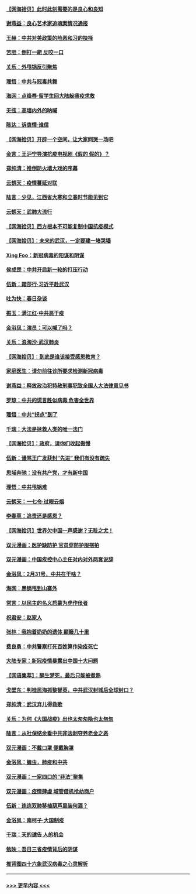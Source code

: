 #### [【网海拾贝】此时此刻需要的是良心和良知](../pages/nsc993/n11945471.md?t=03171431) 
#### [谢燕益：良心艺术家追魂案情况通报](../pages/nsc993/n11945327.md?t=03171431) 
#### [王赫：中共对美政策的险恶和习的抉择](../pages/nsc993/n11944942.md?t=03171431) 
#### [苦胆：倒打一耙 反咬一口](../pages/nsc993/n11944542.md?t=03171431) 
#### [关乐：外甩锅反引聚焦](../pages/nsc993/n11944211.md?t=03171431) 
#### [理悟：中共与冠毒共舞](../pages/nsc993/n11944197.md?t=03171431) 
#### [海网：点绛唇‧留学生回大陆躲瘟疫求救](../pages/nsc993/n11944043.md?t=03171431) 
#### [无弦：高墙内外的呐喊](../pages/nsc993/n11943684.md?t=03171431) 
#### [陈达：诉衷情·谁信](../pages/nsc993/n11942899.md?t=03171431) 
#### [【网海拾贝】开辟一个空间，让大家同哭一场吧](../pages/nsc993/n11942165.md?t=03171431) 
#### [金言：王沪宁导演抗疫电视剧《假的 假的》？](../pages/nsc993/n11941510.md?t=03171431) 
#### [郑纯清：推倒防火墙大戏的序幕](../pages/nsc993/n11940838.md?t=03171431) 
#### [云鹤天：疫情蔓延对联](../pages/nsc993/n11940579.md?t=03171431) 
#### [陆言：少见，江西省大寒和立春时节能见到它](../pages/nsc993/n11939983.md?t=03171431) 
#### [云鹤天：武肺大流行](../pages/nsc993/n11939902.md?t=03171431) 
#### [【网海拾贝】西方根本不可能复制中国抗疫模式](../pages/nsc993/n11939725.md?t=03171431) 
#### [【网海拾贝】：未来的武汉，一定要建一堵哭墙](../pages/nsc993/n11938684.md?t=03171431) 
#### [Xing Foo：新冠病毒的阳谋和阴谋](../pages/nsc993/n11936086.md?t=03171431) 
#### [侯成罡：中共开启新一轮的打压行动](../pages/nsc993/n11935730.md?t=03171431) 
#### [伍新：踏莎行‧习近平赴武汉](../pages/nsc993/n11935157.md?t=03171431) 
#### [吐为快：春日杂谈](../pages/nsc993/n11934776.md?t=03171431) 
#### [振玉：满江红‧中共恶于疫](../pages/nsc993/n11934647.md?t=03171431) 
#### [金浴凤：演员：可以喊了吗？](../pages/nsc993/n11934602.md?t=03171431) 
#### [关乐：浪淘沙·武汉肺炎](../pages/nsc993/n11931792.md?t=03171431) 
#### [【网海拾贝】：到底是谁该接受感恩教育？](../pages/nsc993/n11931552.md?t=03171431) 
#### [家庭医生：请勿前往诊所要求检测新冠病毒](../pages/nsc993/n11929190.md?t=03171431) 
#### [谢燕益：释放政治犯特赦刑事犯致全国人大法律意见书](../pages/nsc993/n11928978.md?t=03171431) 
#### [罗琼：中共的谎言胜似病毒 危害全世界](../pages/nsc993/n11922636.md?t=03171431) 
#### [理悟：中共“拐点”到了](../pages/nsc993/n11928496.md?t=03171431) 
#### [千瑞：大法是拯救人类的唯一法门](../pages/nsc993/n11927637.md?t=03171431) 
#### [【网海拾贝】：政府，请你们收起傲慢](../pages/nsc993/n11926932.md?t=03171431) 
#### [伍新：谩骂王广发获封“先进” 我们有没有疏失](../pages/nsc993/n11926101.md?t=03171431) 
#### [思域奔驰：没有共产党，才有新中国](../pages/nsc993/n11926058.md?t=03171431) 
#### [理悟：中共甩锅难](../pages/nsc993/n11925355.md?t=03171431) 
#### [云鹤天：一七令·过眼云烟](../pages/nsc993/n11925284.md?t=03171431) 
#### [李春草：追责还是感恩？](../pages/nsc993/n11925274.md?t=03171431) 
#### [【网海拾贝】世界欠中国一声感谢？无耻之尤！](../pages/nsc993/n11925239.md?t=03171431) 
#### [双元漫画：医护缺防护 官员穿防护服摆拍](../pages/nsc993/n11923899.md?t=03171431) 
#### [双元漫画：中国疾控中心主任对内对外两套说辞](../pages/nsc993/n11921994.md?t=03171431) 
#### [金浴凤：2月31号，中共在干啥？](../pages/nsc993/n11922706.md?t=03171431) 
#### [海网：黑锅甩到山寨外](../pages/nsc993/n11922688.md?t=03171431) 
#### [常言：以民主的名义启蒙为虎作伥者](../pages/nsc993/n11922217.md?t=03171431) 
#### [祝君安：赵家人](../pages/nsc993/n11922209.md?t=03171431) 
#### [张林：我抱着奶奶的遗体 颠簸几十里](../pages/nsc993/n11920945.md?t=03171431) 
#### [费良勇：中共警察打死百姓算作染疫死亡](../pages/nsc993/n11919264.md?t=03171431) 
#### [大陆专家：新冠疫情暴露出中国十大问题](../pages/nsc993/n11919187.md?t=03171431) 
#### [【网语集萃】：醉生梦死，最后只能被煮熟](../pages/nsc993/n11918994.md?t=03171431) 
#### [戈壁东：判桂民海抓黎智英，中共武汉封城后全球封口？](../pages/nsc993/n11917982.md?t=03171431) 
#### [郑纯清：武汉弃儿得救歌](../pages/nsc993/n11917881.md?t=03171431) 
#### [关乐：为何《大国战疫》出也太匆匆隐也太匆匆](../pages/nsc993/n11917792.md?t=03171431) 
#### [陆言：从社保结余看中共非法剥夺养老金之恶](../pages/nsc993/n11917084.md?t=03171431) 
#### [双元漫画：不戴口罩 便戴胸罩](../pages/nsc993/n11916447.md?t=03171431) 
#### [金浴凤：蝗虫，肺疫和中共](../pages/nsc993/n11916904.md?t=03171431) 
#### [双元漫画：一家四口的“非法”聚集](../pages/nsc993/n11916378.md?t=03171431) 
#### [双元漫画：疫情肆虐 城管借机抢劫商户](../pages/nsc993/n11916310.md?t=03171431) 
#### [伍新：连连双肺移植葫芦里装何酒？](../pages/nsc993/n11913667.md?t=03171431) 
#### [金浴凤：南柯子·大国制疫](../pages/nsc993/n11913657.md?t=03171431) 
#### [千瑞：天的谴告  人的机会](../pages/nsc993/n11913309.md?t=03171431) 
#### [勉映：吾日三省疫情背后的阴谋](../pages/nsc993/n11913079.md?t=03171431) 
#### [推背图四十六象武汉病毒之心灵解析](../pages/nsc993/n11911761.md?t=03171431) 

----
#### [ >>> 更早内容 <<< ](../indexes/nsc993-earlier.md)

